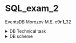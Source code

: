 # SQL_exam_2
 EventsDB Morozov M.E. с9п1_32


<details><summary> DB Technical task  </summary><p>

---

Для веб-проекта «Афиша событий» необходимо создать базу данных. В базе данных нужно хранить такую информацию:
 
- Категории событий 
    - спектакль 
    - концерт 
    - выставка 
    - цирк 
    - спорт 
    - семинары и тренинги 
    - кино 
    - юмор 
    - вечеринки 
    - детям 
    - другое 
    
- Событие 
    - название события 
    - дата проведения или диапазон дат 
    - страна проведения 
    - город проведения 
    - место проведения 
    - время проведения 
    - категория события 
    - описание события 
    - возрастные ограничения  
    - изображение для афиши события
    - максимальное количество билетов  
    - количество приобретенных билетов 
 
 - Клиенты  
    - ФИО клиента  
    - контактный email клиента  
    - дата рождения  
    - приобретенные клиентом билеты 
        - название события 
        - цена билета


- Архив событий.


> При проектировании базы данных обязательно используйте индексы. За отсутствие индексов или неправильное использование экзаменационная оценка может быть уменьшена. Продумайте систему безопасности.
- Обязательные требования к ней:
    - Пользователь с полным доступом ко всей информации 
    - Пользователь с правом только на чтение данных 
    - Пользователь с правом резервного копирования и восстановления данных 
    - Пользователь с правом создания и удаления пользователей. 

- С помощью представлений, хранимых процедур, пользовательских функций, триггеров реализуйте следующую функциональность: 
    - Отобразите все актуальные события на конкретную дату. Дата указывается в качестве параметра
    - Отобразите все актуальные события из конкретной категории. Категория указывается в качестве параметра 
    - Отобразите все актуальные события со стопроцентной продажей билетов 
    - Отобразите топ-3 самых популярных актуальных событий (по количеству приобретенных билетов) 
    - Отобразите топ-3 самых популярных категорий событий (по количеству всех приобретенных билетов). Архив событий учитывается 
    - Отобразите самое популярное событие в конкретном городе. Город указывается в качестве параметра 
    - Покажите информацию о самом активном клиенте (по количеству купленных билетов) 
    - Покажите информацию о самой непопулярной категории (по количеству событий). Архив событий учитывается. 
    - Отобразите топ-3 набирающих популярность событий (по количеству проданных билетов за 5 дней)   
    - Покажите все события, которые пройдут сегодня в указанное время. Время передаётся в качестве параметра  
    - Покажите название городов, в которых сегодня пройдут события  
    - При вставке нового клиента нужно проверять, нет ли его уже в базе данных. Если такой клиент есть, генерировать ошибку с описанием возникшей проблемы 
    - При вставке нового события нужно проверять, нет ли его уже в базе данных. Если такое событие есть, генерировать ошибку с описанием возникшей проблемы
    - При удалении прошедших событий необходимо их переносить в архив событий 
    - При попытке покупки билета проверять не достигнуто ли уже максимальное количество билетов. Если максимальное количество достигнуто, генерировать ошибку с информацией о возникшей проблеме 
    - При попытке покупки билета проверять возрастные ограничения. Если возрастное ограничение нарушено, генерировать ошибку с информацией о возникшей проблеме 
    - Настроить создание резервных копий с периодичностью раз в день.

---

</p></details>

<details><summary> DB scheme  </summary><p>

---



---

</p></details>

